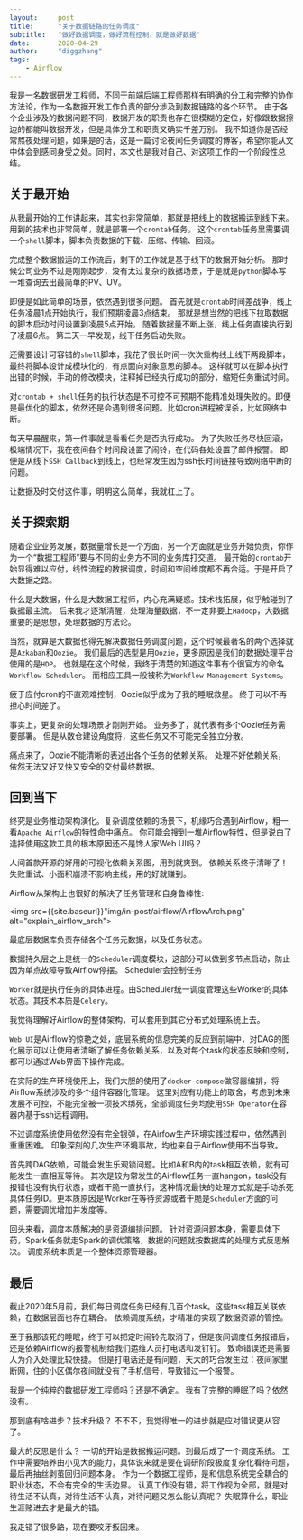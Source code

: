 ```yaml
---
layout:     post
title:      "关于数据链路的任务调度"
subtitle:   "做好数据调度，做好流程控制，就是做好数据"
date:       2020-04-29
author:     "diggzhang"
tags:
    - Airflow
---
```


我是一名数据研发工程师，不同于前端后端工程师那样有明确的分工和完整的协作方法论，作为一名数据开发工作负责的部分涉及到数据链路的各个环节。
由于各个企业涉及的数据问题不同，数据开发的职责也存在很模糊的定位，好像跟数据擦边的都能叫数据开发，但是具体分工和职责又确实千差万别。
我不知道你是否经常熬夜处理问题，如果是的话，这是一篇讨论夜间任务调度的博客，希望你能从文中体会到感同身受之处。同时，本文也是我对自己、对这项工作的一个阶段性总结。

## 关于最开始

从我最开始的工作讲起来，其实也非常简单，那就是把线上的数据搬运到线下来。
用到的技术也非常简单，就是部署一个`crontab`任务。
这个`crontab`任务里需要调一个`shell`脚本，脚本负责数据的下载、压缩、传输、回滚。

完成整个数据搬运的工作流后，剩下的工作就是基于线下的数据开始分析。
那时候公司业务不过是刚刚起步，没有太过复杂的数据场景，于是就是`python`脚本写一堆查询去出最简单的PV、UV。

即便是如此简单的场景，依然遇到很多问题。
首先就是`crontab`时间差战争，线上任务凌晨1点开始执行，我们预期凌晨3点结束。
那就是想当然的把线下拉取数据的脚本启动时间设置到凌晨5点开始。
随着数据量不断上涨，线上任务直接执行到了凌晨6点。
第二天一早发现，线下任务启动失败。

还需要设计可容错的`shell`脚本，我花了很长时间一次次重构线上线下两段脚本，最终将脚本设计成模块化的，有点面向对象意思的脚本。
这样就可以在脚本执行出错的时候，手动的修改模块，注释掉已经执行成功的部分，缩短任务重试时间。

对`crontab + shell`任务的执行状态是不可控不可预期不能精准处理失败的。即便是最优化的脚本，依然还是会遇到很多问题。比如cron进程被误杀，比如网络中断。

每天早晨醒来，第一件事就是看看任务是否执行成功。
为了失败任务尽快回滚，极端情况下，我在夜间各个时间段设置了闹铃，在代码各处设置了邮件报警。
即便是从线下`SSH Callback`到线上，也经常发生因为ssh长时间链接导致网络中断的问题。

让数据及时交付这件事，明明这么简单，我就杠上了。

## 关于探索期

随着企业业务发展，数据量增长是一个方面，另一个方面就是业务开始负责，你作为一个“数据工程师”要与不同的业务方不同的业务库打交道。
最开始的`crontab`开始显得难以应付，线性流程的数据调度，时间和空间维度都不再合适。于是开启了大数据之路。

什么是大数据，什么是大数据工程师，内心充满疑惑。技术栈拓展，似乎触碰到了数据最主流。
后来我才逐渐清醒，处理海量数据，不一定非要上`Hadoop`，大数据重要的是思想，处理数据的方法论。

当然，就算是大数据也得先解决数据任务调度问题，这个时候最著名的两个选择就是`Azkaban`和`Oozie`。
我们最后的选型是用`Oozie`，更多原因是我们的数据处理平台使用的是`HDP`。
也就是在这个时候，我终于清楚的知道这件事有个很官方的命名`Workflow Scheduler`。
而相应工具一般被称为`Workflow Management Systems`。

疲于应付cron的不直观难控制，Oozie似乎成为了我的睡眠救星。
终于可以不再担心时间差了。

事实上，更复杂的处理场景才刚刚开始。
业务多了，就代表有多个Oozie任务需要部署。
但是从数仓建设角度将，这些任务又不可能完全独立分散。

痛点来了，Oozie不能清晰的表述出各个任务的依赖关系。
处理不好依赖关系，依然无法又好又快又安全的交付最终数据。

## 回到当下

终究是业务推动架构演化。复杂调度依赖的场景下，机缘巧合遇到Airflow，粗一看`Apache Airflow`的特性命中痛点。
你可能会搜到一堆Airflow特性，但是说白了选择使用这款工具的根本原因还不是馋人家Web UI吗？

人间首款开源的好用的可视化依赖关系图，用到就爽到。
依赖关系终于清晰了！
失败重试、小面积崩溃不影响主线，用的好就赚到。

Airflow从架构上也很好的解决了任务管理和自身鲁棒性:

<img src={{site.baseurl}}"img/in-post/airflow/AirflowArch.png" alt="explain_airflow_arch">

最底层数据库负责存储各个任务元数据，以及任务状态。

数据持久层之上是统一的`Scheduler`调度模块，这部分可以做到多节点启动，防止因为单点故障导致Airflow停摆。
Scheduler会控制任务

`Worker`就是执行任务的具体进程。由Scheduler统一调度管理这些Worker的具体状态。其技术本质是`Celery`。

我觉得理解好Airflow的整体架构，可以套用到其它分布式处理系统上去。

`Web UI`是Airflow的惊艳之处，底层系统的信息完美的反应到前端中，对DAG的图化展示可以让使用者清晰了解任务依赖关系，以及对每个task的状态反映和控制，都可以通过Web界面下操作完成。

在实际的生产环境使用上，我们大胆的使用了`docker-compose`做容器编排，将Airflow系统涉及的多个组件容器化管理。
这里对应有功能上的取舍，考虑到未来发展不可控，不能完全被一项技术绑死，全部调度任务均使用`SSH Operator`在容器内基于ssh远程调用。  

不过调度系统使用依然没有完全银弹，在Airfow生产环境实践过程中，依然遇到重重困难。
印象深刻的几次生产环境事故，均也来自于Airflow使用不当导致。

首先跨DAG依赖，可能会发生乐观锁问题。比如A和B内的task相互依赖，就有可能发生一直相互等待。
其次是较为常发生的Airflow任务一直hangon，task没有报错也没有执行状态，或者干脆一直执行，这种情况最快的处理方式就是手动杀死具体任务ID。更本质原因是Worker在等待资源或者干脆是`Scheduler`方面的问题，需要调优增加并发度等。

回头来看，调度本质解决的是资源编排问题。
针对资源问题本身，需要具体下药，Spark任务就走Spark的调优策略，数据的问题就按数据库的处理方式反思解决。
调度系统本质是一个整体资源管理器。

## 最后

截止2020年5月前，我们每日调度任务已经有几百个task。这些task相互关联依赖，在数据层面也存在耦合。
依赖调度系统，才精准的实现了数据资源的管控。

至于我那该死的睡眠，终于可以把定时闹铃先取消了，但是夜间调度任务报错后，还是依赖Airflow的报警机制给我们运维人员打电话和发钉钉。
致命错误还是需要人为介入处理比较快捷。
但是打电话还是有问题，天大的巧合发生过：夜间家里断网，住的小区偶尔夜间就没有了手机信号，导致错过一个报警。

我是一个纯粹的数据研发工程师吗？还是不确定。
我有了完整的睡眠了吗？依然没有。

那到底有啥进步？技术升级？
不不不，我觉得唯一的进步就是应对错误更从容了。

最大的反思是什么？
一切的开始是数据搬运问题。到最后成了一个调度系统。
工作中需要培养由小见大的能力，具体说来就是要在调研阶段极度复杂化看待问题，最后再抽丝剥茧回归问题本身。
作为一个数据工程师，是和信息系统完全耦合的职业状态，不会有完全的生活边界。
认真工作没有错，将工作视为全部，就是对待生活不认真，对待生活不认真，对待问题又怎么能认真呢？
失眠算什么，职业生涯赌进去才是最大的错。

我走错了很多路，现在要咬牙扳回来。